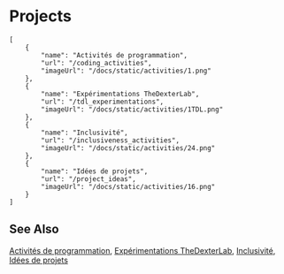 # Projects

```codecard
[
    {
        "name": "Activités de programmation",
        "url": "/coding_activities",
        "imageUrl": "/docs/static/activities/1.png"
    },
    {
        "name": "Expérimentations TheDexterLab",
        "url": "/tdl_experimentations",
        "imageUrl": "/docs/static/activities/1TDL.png"
    },
    {
        "name": "Inclusivité",
        "url": "/inclusiveness_activities",
        "imageUrl": "/docs/static/activities/24.png"
    },
    {
        "name": "Idées de projets",
        "url": "/project_ideas",
        "imageUrl": "/docs/static/activities/16.png"
    }
]
```

## See Also

[Activités de programmation](/coding_activities),
[Expérimentations TheDexterLab](/tdl_experimentations),
[Inclusivité](/inclusiveness_activities),
[Idées de projets](/project_ideas)

